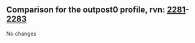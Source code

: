 ## Comparison for the outpost0 profile, rvn: [2281](https://github.com/PRO100KatYT/FortniteProfileRevisions/tree/main/profiles/outpost0/2281%20outpost0.json)-[2283](https://github.com/PRO100KatYT/FortniteProfileRevisions/tree/main/profiles/outpost0/2283%20outpost0.json)

No changes
